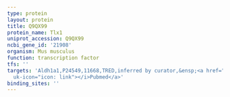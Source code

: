 ```yaml
---
type: protein
layout: protein
title: Q9QX99
protein_name: Tlx1
uniprot_accession: Q9QX99
ncbi_gene_id: '21908'
organism: Mus musculus
function: transcription factor
tfs: ''
targets: 'Aldh1a1,P24549,11668,TRED,inferred by curator,&ensp;<a href="-" target="_blank"><i
  uk-icon="icon: link"></i>Pubmed</a>'
binding_sites: ''
---
```

